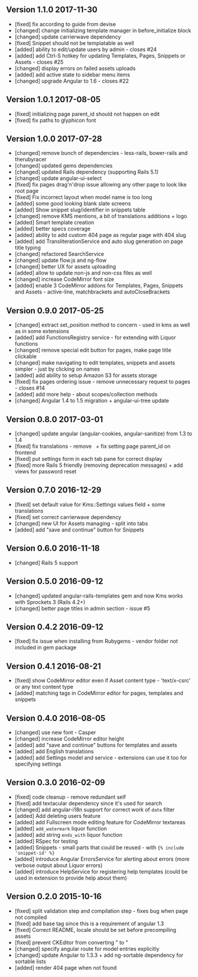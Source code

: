 ## Version 1.1.0 2017-11-30

* [fixed] fix according to guide from devise
* [changed] change initializing template manager in before_initialize block
* [changed] update carrierwave dependency
* [fixed] Snippet should not be templatable as well
* [added] ability to edit/update users by admin - closes #24
* [added] add Ctrl-S hotkey for updating Templates, Pages, Snippets or Assets - closes #25
* [changed] display errors on failed assets uploads
* [added] add active state to sidebar menu items
* [changed] upgrade Angular to 1.6 - closes #22

## Version 1.0.1 2017-08-05

* [fixed] initializing page parent_id should not happen on edit
* [fixed] fix paths to glyphicon font

## Version 1.0.0 2017-07-28

* [changed] remove bunch of dependencies - less-rails, bower-rails and therubyracer
* [changed] updated gems dependencies
* [changed] updated Rails dependency (supporting Rails 5.1)
* [changed] update angular-ui-select
* [fixed] fix pages drag'n'drop issue allowing any other page to look like root page
* [fixed] Fix incorrect layout when model name is too long
* [added] some good looking blank slate screens
* [added] Show snippet slug/identifier in snippets table
* [changed] remove KMS mentions, a bit of translations additions + logo
* [added] Smart template creation
* [added] better specs coverage
* [added] ability to add custom 404 page as regular page with 404 slug
* [added] add TransliterationService and auto slug generation on page title typing
* [changed] refactored SearchService
* [changed] update flow.js and ng-flow
* [changed] better UX for assets uploading
* [added] allow to update non-js and non-css files as well
* [changed] increase CodeMirror font size
* [added] enable 3 CodeMirror addons for Templates, Pages, Snippets and Assets - active-line, matchbrackets and autoCloseBrackets

## Version 0.9.0 2017-05-25

* [changed] extract set_position method to concern - used in kms as well as in some extensions
* [added] add FunctionsRegistry service - for extending with Liquor functions
* [changed] remove special edit button for pages, make page title clickable
* [changed] make navigating to edit templates, snippets and assets simpler - just by clicking on names
* [added] add ability to setup Amazon S3 for assets storage
* [fixed] fix pages ordering issue - remove unnecessary request to pages - closes #14
* [added] add more help - about scopes/collection methods
* [changed] Angular 1.4 to 1.5 migration + angular-ui-tree update

## Version 0.8.0 2017-03-01

* [changed] update angular (angular-cookies, angular-sanitize) from 1.3 to 1.4
* [fixed] fix translations - remove &nbsp; + fix setting page parent_id on frontend
* [fixed] put settings form in each tab pane for correct display
* [fixed] more Rails 5 friendly (removing deprecation messages) + add views for password reset

## Version 0.7.0 2016-12-29

* [fixed] set default value for Kms::Settings values field + some translations
* [fixed] set correct carrierwave dependency
* [changed] new UI for Assets managing - split into tabs
* [added] add "save and continue" button for Snippets

## Version 0.6.0 2016-11-18

* [changed] Rails 5 support

## Version 0.5.0 2016-09-12

* [changed] updated angular-rails-templates gem and now Kms works with Sprockets 3 (Rails 4.2+)
* [changed] better page titles in admin section - issue #5

## Version 0.4.2 2016-09-12

* [fixed] fix issue when installing from Rubygems - vendor folder not included in gem package

## Version 0.4.1 2016-08-21

* [fixed] show CodeMirror editor even if Asset content type - 'text/x-csrc' or any text content type
* [added] matching tags in CodeMirror editor for pages, templates and snippets

## Version 0.4.0 2016-08-05

* [changed] use new font - Casper
* [changed] increase CodeMirror editor height
* [added] add "save and continue" buttons for templates and assets
* [added] add English translations
* [added] add Settings model and service - extensions can use it too for specifying settings

## Version 0.3.0 2016-02-09

* [fixed] code cleanup - remove redundant self
* [fixed] add textacular dependency since it's used for search
* [changed] add angular-i18n support for correct work of `date` filter
* [added] Add deleting users feature
* [added] add Fullscreen mode editing feature for CodeMirror textareas
* [added] `add_watermark` liquor function
* [added] add string `ends_with` liquor function
* [added] RSpec for testing
* [added] Snippets - small parts that could be reused - with `{% include 'snippet-id' %}`
* [added] introduce Angular ErrorsService for alerting about errors (more verbose output about Liquor errors)
* [added] introduce HelpService for registering help templates (could be used in extension to provide help about them)

## Version 0.2.0 2015-10-16

* [fixed] split validation step and compilation step - fixes bug when page not compiled
* [fixed] add base tag since this is a requirement of angular 1.3
* [fixed] Correct README, locale should be set before precompiling assets
* [fixed] prevent CKEditor from converting " to &quot;
* [changed] specify angular route for model entries explicitly
* [changed] update Angular to 1.3.3 + add ng-sortable dependency for sortable lists
* [added] render 404 page when not found
